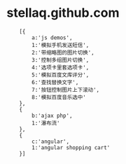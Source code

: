 # stellaq.github.com
		[{
			a:'js demos',
			1:'模拟手机发送短信',
			2:'带缩略图的图片切换',
			3:'控制多组图片切换',
			4:'选项卡里套选项卡',
			5:'模拟百度文库评分',
			6:'查找替换文字',
			7:'按钮控制图片上下滚动',
			8:'模拟百度音乐选中'
		},
		{
			b:'ajax php',
			1:'瀑布流'
		},
		{
			c:'angular',
			1:'angular shopping cart'
		}]